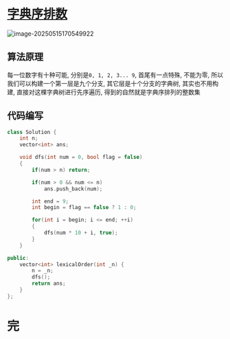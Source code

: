 # [字典序排数](https://leetcode.cn/problems/lexicographical-numbers/)

![image-20250515170549922](https://md-wind.oss-cn-nanjing.aliyuncs.com/md/20250515170549971.png)

## 算法原理

每一位数字有十种可能, 分别是`0, 1, 2, 3... 9`, 首尾有一点特殊, 不能为零, 所以我们可以构建一个第一层是九个分支, 其它层是十个分支的字典树, 其实也不用构建, 直接对这棵字典树进行先序遍历, 得到的自然就是字典序排列的整数集

## 代码编写

```cpp
class Solution {
    int n;
    vector<int> ans;

    void dfs(int num = 0, bool flag = false)
    {
        if(num > n) return;

        if(num > 0 && num <= n)
            ans.push_back(num);

        int end = 9;
        int begin = flag == false ? 1 : 0;

        for(int i = begin; i <= end; ++i)
        {
            dfs(num * 10 + i, true);
        }
    }

public:
    vector<int> lexicalOrder(int _n) {
        n = _n;
        dfs();
        return ans;
    }
};
```

# 完